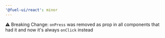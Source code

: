 ```yaml
---
'@fuel-ui/react': minor 
---
```


⚠️ Breaking Change: `onPress` was removed as prop in all components that had it and now it's always `onClick` instead 
